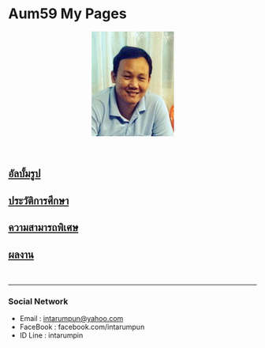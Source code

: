 <p align="center"> <H1>Aum59 My Pages</H1> </p> 
<p align="center"> <img src="pictures/aumpic.jpg"/> </p>
<br>

## [**อัลบั้มรูป**](myalbum.md)
## [**ประวัติการศึกษา**](education.md)
## [**ความสามารถพิเศษ**](ability.md)
## [**ผลงาน**](project.md)

<br>

* * *

### Social Network

*  Email : intarumpun@yahoo.com
*  FaceBook : facebook.com/intarumpun
*  ID Line : intarumpin
